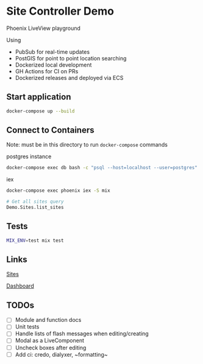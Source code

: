 # Site Controller Demo

Phoenix LiveView playground

Using

- PubSub for real-time updates
- PostGIS for point to point location searching
- Dockerized local development
- GH Actions for CI on PRs
- Dockerized releases and deployed via ECS

## Start application

```bash
docker-compose up --build
```

## Connect to Containers

Note: must be in this directory to run `docker-compose` commands

postgres instance

```bash
docker-compose exec db bash -c "psql --host=localhost --user=postgres"
```

iex

```bash
docker-compose exec phoenix iex -S mix

# Get all sites query
Demo.Sites.list_sites
```

## Tests

```bash
MIX_ENV=test mix test
```

## Links

[Sites](http://localhost:4000/sites)

[Dashboard](http://localhost:4000/dashboard/home)

## TODOs

- [ ] Module and function docs
- [ ] Unit tests
- [ ] Handle lists of flash messages when editing/creating
- [ ] Modal as a LiveComponent
- [ ] Uncheck boxes after editing
- [ ] Add ci: credo, dialyxer, ~formatting~

